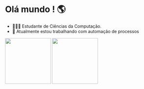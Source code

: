 # Olá mundo ! 🌎

- 🧑🏼‍💻 Estudante de Ciências da Computação. 
- 🔭 Atualmente estou trabalhando com automação de processos

<div>
  <img height="150em" src="https://github-readme-stats.vercel.app/api?username=Gui507&count_privates=True&include_all_commits=true&show_icons=true&theme=github_dark&locale=pt-br"/>
  <img height="150em" src="https://github-readme-stats.vercel.app/api/top-langs/?username=Gui507&layout=compact&theme=github_dark&locale=pt-br"/>
 </div>
